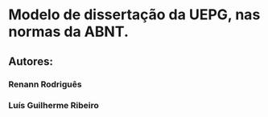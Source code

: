 <h1>Modelo de dissertação da UEPG, nas normas da ABNT.</h1>

<h2>Autores:</h2>
<h3>Renann Rodriguês</h3>
<h3>Luís Guilherme Ribeiro</h3>
